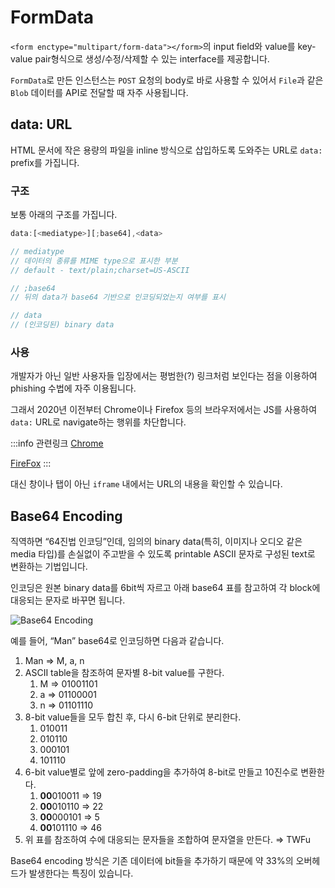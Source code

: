 # FormData

`<form enctype="multipart/form-data"></form>`의 input field와 value를 key-value pair형식으로 생성/수정/삭제할 수 있는 interface를 제공합니다.

`FormData`로 만든 인스턴스는 `POST` 요청의 body로 바로 사용할 수 있어서 `File`과 같은 `Blob` 데이터를 API로 전달할 때 자주 사용됩니다.

## data: URL

HTML 문서에 작은 용량의 파일을 inline 방식으로 삽입하도록 도와주는 URL로 `data:` prefix를 가집니다.

### 구조

보통 아래의 구조를 가집니다.

```js
data:[<mediatype>][;base64],<data>

// mediatype
// 데이터의 종류를 MIME type으로 표시한 부분
// default - text/plain;charset=US-ASCII

// ;base64
// 뒤의 data가 base64 기반으로 인코딩되었는지 여부를 표시

// data
// (인코딩된) binary data
```

### 사용

개발자가 아닌 일반 사용자들 입장에서는 평범한(?) 링크처럼 보인다는 점을 이용하여 phishing 수법에 자주 이용됩니다.

그래서 2020년 이전부터 Chrome이나 Firefox 등의 브라우저에서는 JS를 사용하여 `data:` URL로 navigate하는 행위를 차단합니다.

:::info 관련링크
[Chrome](https://ourcodeworld.com/articles/read/682/what-does-the-not-allowed-to-navigate-top-frame-to-data-url-javascript-exception-means-in-google-chrome)

[FireFox](https://blog.mozilla.org/security/2017/11/27/blocking-top-level-navigations-data-urls-firefox-59/)
:::

대신 창이나 탭이 아닌 `iframe` 내에서는 URL의 내용을 확인할 수 있습니다.

## Base64 Encoding

직역하면 “64진법 인코딩”인데, 임의의 binary data(특히, 이미지나 오디오 같은 media 타입)를 손실없이 주고받을 수 있도록 printable ASCII 문자로 구성된 text로 변환하는 기법입니다.

인코딩은 원본 binary data를 6bit씩 자르고 아래 base64 표를 참고하여 각 block에 대응되는 문자로 바꾸면 됩니다.

<Image src="../_images/base64_encoding.png" alt="Base64 Encoding"/>

예를 들어, “Man” base64로 인코딩하면 다음과 같습니다.

1. Man ⇒ M, a, n
2. ASCII table을 참조하여 문자별 8-bit value를 구한다.
   1. M ⇒ 01001101
   2. a ⇒ 01100001
   3. n ⇒ 01101110
3. 8-bit value들을 모두 합친 후, 다시 6-bit 단위로 분리한다.
   1. 010011
   2. 010110
   3. 000101
   4. 101110
4. 6-bit value별로 앞에 zero-padding을 추가하여 8-bit로 만들고 10진수로 변환한다.
   1. **00**010011 ⇒ 19
   2. **00**010110 ⇒ 22
   3. **00**000101 ⇒ 5
   4. **00**101110 ⇒ 46
5. 위 표를 참조하여 수에 대응되는 문자들을 조합하여 문자열을 만든다. ⇒ TWFu

Base64 encoding 방식은 기존 데이터에 bit들을 추가하기 때문에 약 33%의 오버헤드가 발생한다는 특징이 있습니다.
